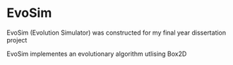 # EvoSim
EvoSim (Evolution Simulator) was constructed for my final year dissertation project

EvoSim implementes an evolutionary algorithm utlising Box2D
